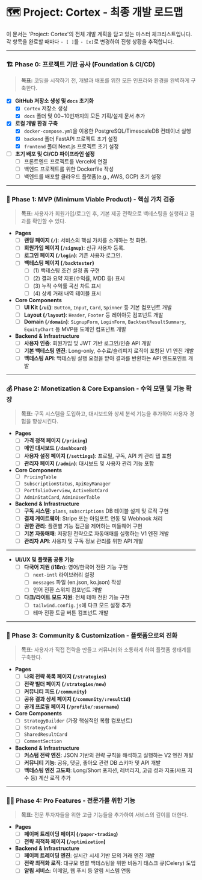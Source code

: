# 🗺️ Project: Cortex - 최종 개발 로드맵

이 문서는 'Project: Cortex'의 전체 개발 계획을 담고 있는 마스터 체크리스트입니다. 각 항목을 완료할 때마다 `- [ ]`를 `- [x]`로 변경하여 진행 상황을 추적합니다.

---

### 🏗️ Phase 0: 프로젝트 기반 공사 (Foundation & CI/CD)

> **목표:** 코딩을 시작하기 전, 개발과 배포를 위한 모든 인프라와 환경을 완벽하게 구축한다.

- [x] **GitHub 저장소 생성 및 `docs` 초기화**
  - [x] `Cortex` 저장소 생성
  - [x] `docs` 폴더 및 00~10번까지의 모든 기획/설계 문서 추가
- [x] **로컬 개발 환경 구축**
  - [x] `docker-compose.yml`을 이용한 PostgreSQL/TimescaleDB 컨테이너 실행
  - [x] `backend` 폴더 FastAPI 프로젝트 초기 설정
  - [x] `frontend` 폴더 Next.js 프로젝트 초기 설정
- [ ] **초기 배포 및 CI/CD 파이프라인 설정**
  - [ ] 프론트엔드 프로젝트를 Vercel에 연결
  - [ ] 백엔드 프로젝트를 위한 Dockerfile 작성
  - [ ] 백엔드를 배포할 클라우드 플랫폼(e.g., AWS, GCP) 초기 설정

---

### 🚀 Phase 1: MVP (Minimum Viable Product) - 핵심 가치 검증

> **목표:** 사용자가 회원가입/로그인 후, 기본 제공 전략으로 백테스팅을 실행하고 결과를 확인할 수 있다.

- **Pages**
  - [ ] **랜딩 페이지 (`/`)**: 서비스의 핵심 가치를 소개하는 첫 화면.
  - [ ] **회원가입 페이지 (`/signup`)**: 신규 사용자 등록.
  - [ ] **로그인 페이지 (`/login`)**: 기존 사용자 로그인.
  - [ ] **백테스팅 페이지 (`/backtester`)**
    - [ ] (1) 백테스팅 조건 설정 폼 구현
    - [ ] (2) 결과 요약 지표(수익률, MDD 등) 표시
    - [ ] (3) 누적 수익률 곡선 차트 표시
    - [ ] (4) 상세 거래 내역 테이블 표시
- **Core Components**
  - [ ] **UI Kit (`/ui`)**: `Button`, `Input`, `Card`, `Spinner` 등 기본 컴포넌트 개발
  - [ ] **Layout (`/layout`)**: `Header`, `Footer` 등 레이아웃 컴포넌트 개발
  - [ ] **Domain (`/domain`)**: `SignupForm`, `LoginForm`, `BacktestResultSummary`, `EquityChart` 등 MVP용 도메인 컴포넌트 개발
- **Backend & Infrastructure**
  - [ ] **사용자 인증**: 회원가입 및 JWT 기반 로그인/인증 API 개발
  - [ ] **기본 백테스팅 엔진**: Long-only, 수수료/슬리피지 로직이 포함된 V1 엔진 개발
  - [ ] **백테스팅 API**: 백테스팅 실행 요청을 받아 결과를 반환하는 API 엔드포인트 개발

---

### 💰 Phase 2: Monetization & Core Expansion - 수익 모델 및 기능 확장

> **목표:** 구독 시스템을 도입하고, 대시보드와 상세 분석 기능을 추가하여 사용자 경험을 향상시킨다.

- **Pages**
  - [ ] **가격 정책 페이지 (`/pricing`)**
  - [ ] **메인 대시보드 (`/dashboard`)**
  - [ ] **사용자 설정 페이지 (`/settings`)**: 프로필, 구독, API 키 관리 탭 포함
  - [ ] **관리자 페이지 (`/admin`)**: 대시보드 및 사용자 관리 기능 포함
- **Core Components**
  - [ ] `PricingTable`
  - [ ] `SubscriptionStatus`, `ApiKeyManager`
  - [ ] `PortfolioOverview`, `ActiveBotCard`
  - [ ] `AdminStatCard`, `AdminUserTable`
- **Backend & Infrastructure**
  - [ ] **구독 시스템**: `plans`, `subscriptions` DB 테이블 설계 및 로직 구현
  - [ ] **결제 게이트웨이**: Stripe 또는 아임포트 연동 및 Webhook 처리
  - [ ] **권한 관리**: 플랜별 기능 접근을 제어하는 미들웨어 구현
  - [ ] **기본 자동매매**: 저장된 전략으로 자동매매를 실행하는 V1 엔진 개발
  - [ ] **관리자 API**: 사용자 및 구독 정보 관리를 위한 API 개발

---

- **UI/UX 및 플랫폼 공통 기능**
  - [ ] **다국어 지원 (i18n)**: 영어/한국어 전환 기능 구현
    - [ ] `next-intl` 라이브러리 설정
    - [ ] `messages` 파일 (en.json, ko.json) 작성
    - [ ] 언어 전환 스위치 컴포넌트 개발
  - [ ] **다크/라이트 모드 지원**: 전체 테마 전환 기능 구현
    - [ ] `tailwind.config.js`에 다크 모드 설정 추가
    - [ ] 테마 전환 토글 버튼 컴포넌트 개발

---

### 👥 Phase 3: Community & Customization - 플랫폼으로의 진화

> **목표:** 사용자가 직접 전략을 만들고 커뮤니티와 소통하게 하여 플랫폼 생태계를 구축한다.

- **Pages**
  - [ ] **나의 전략 목록 페이지 (`/strategies`)**
  - [ ] **전략 빌더 페이지 (`/strategies/new`)**
  - [ ] **커뮤니티 피드 (`/community`)**
  - [ ] **공유 결과 상세 페이지 (`/community/:resultId`)**
  - [ ] **공개 프로필 페이지 (`/profile/:username`)**
- **Core Components**
  - [ ] `StrategyBuilder` (가장 핵심적인 복합 컴포넌트)
  - [ ] `StrategyCard`
  - [ ] `SharedResultCard`
  - [ ] `CommentSection`
- **Backend & Infrastructure**
  - [ ] **커스텀 전략 엔진**: JSON 기반의 전략 규칙을 해석하고 실행하는 V2 엔진 개발
  - [ ] **커뮤니티 기능**: 공유, 댓글, 좋아요 관련 DB 스키마 및 API 개발
  - [ ] **백테스팅 엔진 고도화**: Long/Short 포지션, 레버리지, 고급 성과 지표(샤프 지수 등) 계산 로직 추가

---

### 🧙‍♂️ Phase 4: Pro Features - 전문가를 위한 기능

> **목표:** 전문 투자자들을 위한 고급 기능들을 추가하여 서비스의 깊이를 더한다.

- **Pages**
  - [ ] **페이퍼 트레이딩 페이지 (`/paper-trading`)**
  - [ ] **전략 최적화 페이지 (`/optimization`)**
- **Backend & Infrastructure**
  - [ ] **페이퍼 트레이딩 엔진**: 실시간 시세 기반 모의 거래 엔진 개발
  - [ ] **전략 최적화 로직**: 대규모 병렬 백테스팅을 위한 비동기 태스크 큐(Celery) 도입
  - [ ] **알림 서비스**: 이메일, 웹 푸시 등 알림 시스템 연동
